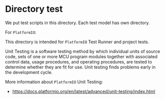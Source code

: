 # Directory test

We put test scripts in this directory. Each test model has own directory.

For `PlatformIO`:

This directory is intended for `PlatformIO` Test Runner and project tests.

Unit Testing is a software testing method by which individual units of source code, sets of one or more MCU program modules together with associated control data, usage procedures, and operating procedures, are tested to determine whether they are fit for use. Unit testing finds problems early in the development cycle.

More information about `PlatformIO` Unit Testing:

- https://docs.platformio.org/en/latest/advanced/unit-testing/index.html
